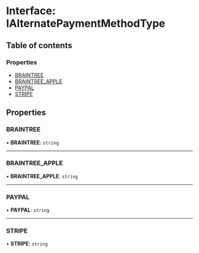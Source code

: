 # Interface: IAlternatePaymentMethodType

## Table of contents

### Properties

- [BRAINTREE](IAlternatePaymentMethodType.md#braintree)
- [BRAINTREE\_APPLE](IAlternatePaymentMethodType.md#braintree_apple)
- [PAYPAL](IAlternatePaymentMethodType.md#paypal)
- [STRIPE](IAlternatePaymentMethodType.md#stripe)

## Properties

### BRAINTREE

• **BRAINTREE**: `string`

___

### BRAINTREE\_APPLE

• **BRAINTREE\_APPLE**: `string`

___

### PAYPAL

• **PAYPAL**: `string`

___

### STRIPE

• **STRIPE**: `string`
